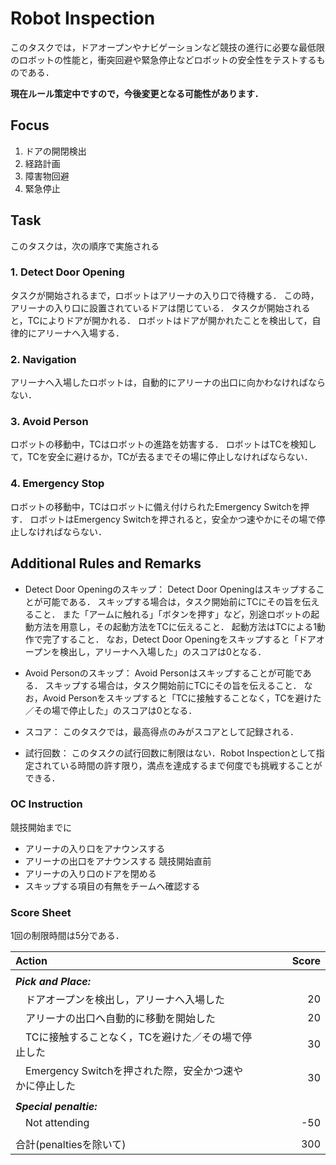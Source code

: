 # Robot Inspection
このタスクでは，ドアオープンやナビゲーションなど競技の進行に必要な最低限のロボットの性能と，衝突回避や緊急停止などロボットの安全性をテストするものである．

**現在ルール策定中ですので，今後変更となる可能性があります．**

## Focus
1. ドアの開閉検出
2. 経路計画
3. 障害物回避
4. 緊急停止

## Task
このタスクは，次の順序で実施される

### 1. Detect Door Opening
タスクが開始されるまで，ロボットはアリーナの入り口で待機する．
この時，アリーナの入り口に設置されているドアは閉じている．
タスクが開始されると，TCによりドアが開かれる．
ロボットはドアが開かれたことを検出して，自律的にアリーナへ入場する．

### 2. Navigation
アリーナへ入場したロボットは，自動的にアリーナの出口に向かわなければならない．

### 3. Avoid Person
ロボットの移動中，TCはロボットの進路を妨害する．
ロボットはTCを検知して，TCを安全に避けるか，TCが去るまでその場に停止しなければならない．

### 4. Emergency Stop
ロボットの移動中，TCはロボットに備え付けられたEmergency Switchを押す．
ロボットはEmergency Switchを押されると，安全かつ速やかにその場で停止しなければならない．


## Additional Rules and Remarks
* Detect Door Openingのスキップ：
Detect Door Openingはスキップすることが可能である．
スキップする場合は，タスク開始前にTCにその旨を伝えること．
また「アームに触れる」「ボタンを押す」など，別途ロボットの起動方法を用意し，その起動方法をTCに伝えること．
起動方法はTCによる1動作で完了すること．
なお，Detect Door Openingをスキップすると「ドアオープンを検出し，アリーナへ入場した」のスコアは0となる．

* Avoid Personのスキップ：
Avoid Personはスキップすることが可能である．
スキップする場合は，タスク開始前にTCにその旨を伝えること．
なお，Avoid Personをスキップすると「TCに接触することなく，TCを避けた／その場で停止した」のスコアは0となる．

* スコア：
このタスクでは，最高得点のみがスコアとして記録される．

* 試行回数：
このタスクの試行回数に制限はない．Robot Inspectionとして指定されている時間の許す限り，満点を達成するまで何度でも挑戦することができる．


### OC Instruction
競技開始までに
* アリーナの入り口をアナウンスする
* アリーナの出口をアナウンスする
競技開始直前
* アリーナの入り口のドアを閉める
* スキップする項目の有無をチームへ確認する


### Score Sheet
1回の制限時間は5分である．

|Action　　　　　　　　　　　　　　　|Score　　　|
|:---------------------------------------|-:|
|||
|***Pick and Place:***||
|　ドアオープンを検出し，アリーナへ入場した	              |20|
|　アリーナの出口へ自動的に移動を開始した                 |20|
|　TCに接触することなく，TCを避けた／その場で停止した	    |30|
|　Emergency Switchを押された際，安全かつ速やかに停止した |30|
|||
|***Special penaltie:***	||
|　Not attending				                                  |-50|
|||
|合計(penaltiesを除いて)                                  |300|


